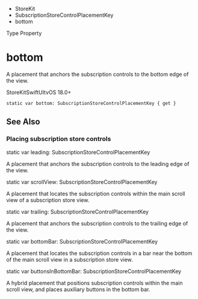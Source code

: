 

- StoreKit
- SubscriptionStoreControlPlacementKey
-  bottom 

Type Property

# bottom

A placement that anchors the subscription controls to the bottom edge of the view.

StoreKitSwiftUItvOS 18.0+

``` source
static var bottom: SubscriptionStoreControlPlacementKey { get }
```

## See Also

### Placing subscription store controls

static var leading: SubscriptionStoreControlPlacementKey

A placement that anchors the subscription controls to the leading edge of the view.

static var scrollView: SubscriptionStoreControlPlacementKey

A placement that locates the subscription controls within the main scroll view of a subscription store view.

static var trailing: SubscriptionStoreControlPlacementKey

A placement that anchors the subscription controls to the trailing edge of the view.

static var bottomBar: SubscriptionStoreControlPlacementKey

A placement that locates the subscription controls in a bar near the bottom of the main scroll view in a subscription store view.

static var buttonsInBottomBar: SubscriptionStoreControlPlacementKey

A hybrid placement that positions subscription controls within the main scroll view, and places auxiliary buttons in the bottom bar.

